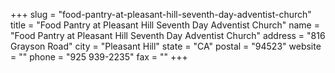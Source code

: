 +++
slug = "food-pantry-at-pleasant-hill-seventh-day-adventist-church"
title = "Food Pantry at Pleasant Hill Seventh Day Adventist Church"
name = "Food Pantry at Pleasant Hill Seventh Day Adventist Church"
address = "816 Grayson Road"
city = "Pleasant Hill"
state = "CA"
postal = "94523"
website = ""
phone = "925 939-2235"
fax = ""
+++
